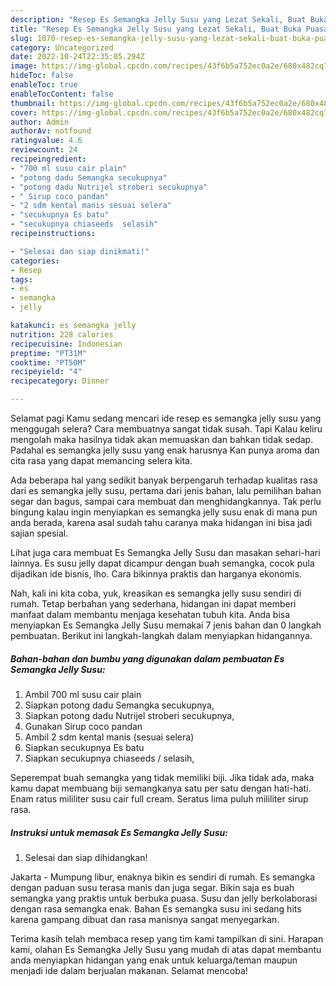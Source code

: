 ```yaml
---
description: "Resep Es Semangka Jelly Susu yang Lezat Sekali, Buat Buka Puasa Menggugah Selera"
title: "Resep Es Semangka Jelly Susu yang Lezat Sekali, Buat Buka Puasa Menggugah Selera"
slug: 1070-resep-es-semangka-jelly-susu-yang-lezat-sekali-buat-buka-puasa-menggugah-selera
category: Uncategorized
date: 2022-10-24T22:35:05.294Z
image: https://img-global.cpcdn.com/recipes/43f6b5a752ec0a2e/680x482cq70/es-semangka-jelly-susu-foto-resep-utama.jpg
hideToc: false
enableToc: true
enableTocContent: false
thumbnail: https://img-global.cpcdn.com/recipes/43f6b5a752ec0a2e/680x482cq70/es-semangka-jelly-susu-foto-resep-utama.jpg
cover: https://img-global.cpcdn.com/recipes/43f6b5a752ec0a2e/680x482cq70/es-semangka-jelly-susu-foto-resep-utama.jpg
author: Admin
authorAv: notfound
ratingvalue: 4.6
reviewcount: 24
recipeingredient:
- "700 ml susu cair plain"
- "potong dadu Semangka secukupnya"
- "potong dadu Nutrijel stroberi secukupnya"
- " Sirup coco pandan"
- "2 sdm kental manis sesuai selera"
- "secukupnya Es batu"
- "secukupnya chiaseeds  selasih"
recipeinstructions:

- "Selesai dan siap dinikmati!"
categories:
- Resep
tags:
- es
- semangka
- jelly

katakunci: es semangka jelly 
nutrition: 228 calories
recipecuisine: Indonesian
preptime: "PT31M"
cooktime: "PT50M"
recipeyield: "4"
recipecategory: Dinner

---
```



Selamat pagi Kamu sedang mencari ide resep es semangka jelly susu yang menggugah selera? Cara membuatnya sangat tidak susah. Tapi Kalau keliru mengolah maka hasilnya tidak akan memuaskan dan bahkan tidak sedap. Padahal es semangka jelly susu yang enak harusnya Kan punya aroma dan cita rasa yang dapat memancing selera kita.


Ada beberapa hal yang sedikit banyak berpengaruh terhadap kualitas rasa dari es semangka jelly susu, pertama dari jenis bahan, lalu pemilihan bahan segar dan bagus, sampai cara membuat dan menghidangkannya. Tak perlu bingung kalau ingin menyiapkan es semangka jelly susu enak di mana pun anda berada, karena asal sudah tahu caranya maka hidangan ini bisa jadi sajian spesial.

Lihat juga cara membuat Es Semangka Jelly Susu dan masakan sehari-hari lainnya. Es susu jelly dapat dicampur dengan buah semangka, cocok pula dijadikan ide bisnis, lho. Cara bikinnya praktis dan harganya ekonomis.


Nah, kali ini kita coba, yuk, kreasikan es semangka jelly susu sendiri di rumah. Tetap berbahan yang sederhana, hidangan ini dapat memberi manfaat dalam membantu menjaga kesehatan tubuh kita. Anda bisa menyiapkan Es Semangka Jelly Susu memakai 7 jenis bahan dan 0 langkah pembuatan. Berikut ini langkah-langkah dalam menyiapkan hidangannya.

<!--inarticleads1-->

##### Bahan-bahan dan bumbu yang digunakan dalam pembuatan Es Semangka Jelly Susu:

1. Ambil 700 ml susu cair plain
1. Siapkan potong dadu Semangka secukupnya,
1. Siapkan potong dadu Nutrijel stroberi secukupnya,
1. Gunakan  Sirup coco pandan
1. Ambil 2 sdm kental manis (sesuai selera)
1. Siapkan secukupnya Es batu
1. Siapkan secukupnya chiaseeds / selasih,


Seperempat buah semangka yang tidak memiliki biji. Jika tidak ada, maka kamu dapat membuang biji semangkanya satu per satu dengan hati-hati. Enam ratus mililiter susu cair full cream. Seratus lima puluh mililiter sirup rasa. 

<!--inarticleads2-->

##### Instruksi untuk memasak Es Semangka Jelly Susu:


1. Selesai dan siap dihidangkan!

Jakarta - Mumpung libur, enaknya bikin es sendiri di rumah. Es semangka dengan paduan susu terasa manis dan juga segar. Bikin saja es buah semangka yang praktis untuk berbuka puasa. Susu dan jelly berkolaborasi dengan rasa semangka enak. Bahan Es semangka susu ini sedang hits karena gampang dibuat dan rasa manisnya sangat menyegarkan. 

Terima kasih telah membaca resep yang tim kami tampilkan di sini. Harapan kami, olahan Es Semangka Jelly Susu yang mudah di atas dapat membantu anda menyiapkan hidangan yang enak untuk keluarga/teman maupun menjadi ide dalam berjualan makanan. Selamat mencoba!
